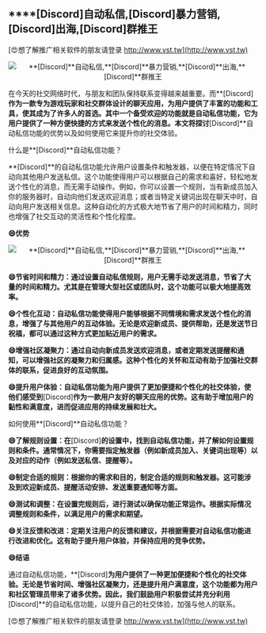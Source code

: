 ## ****[Discord]**自动私信,**[Discord]**暴力营销,**[Discord]**出海,**[Discord]**群推王**

[😍想了解推广相关软件的朋友请登录 http://www.vst.tw](http://www.vst.tw)

 <center><img src="https://vst.tw/MP4/tuiguang/png/2.png" alt="**[Discord]**自动私信,**[Discord]**暴力营销,**[Discord]**出海,**[Discord]**群推王"></center>

在今天的社交网络时代，与朋友和团队保持联系变得越来越重要。而**[Discord]**作为一款专为游戏玩家和社交群体设计的聊天应用，为用户提供了丰富的功能和工具，使其成为了许多人的首选。其中一个备受欢迎的功能就是自动私信功能，它为用户提供了一种方便快捷的方式来发送个性化的消息。本文将探讨**[Discord]**自动私信功能的优势以及如何使用它来提升你的社交体验。

什么是**[Discord]**自动私信功能？

**[Discord]**的自动私信功能允许用户设置条件和触发器，以便在特定情况下自动向其他用户发送私信。这个功能使得用户可以根据自己的需求和喜好，轻松地发送个性化的消息，而无需手动操作。例如，你可以设置一个规则，当有新成员加入你的服务器时，自动向他们发送欢迎消息；或者当特定关键词出现在聊天中时，自动向用户发送相关信息。这种自动化的方式极大地节省了用户的时间和精力，同时也增强了社交互动的灵活性和个性化程度。

**😄优势**

 <center><img src="https://vst.tw/MP4/tuiguang/png/6.png" alt="**[Discord]**自动私信,**[Discord]**暴力营销,**[Discord]**出海,**[Discord]**群推王"></center>

**😄节省时间和精力：通过设置自动私信规则，用户无需手动发送消息，节省了大量的时间和精力。尤其是在管理大型社区或团队时，这个功能可以极大地提高效率。**

**😄个性化互动：自动私信功能使得用户能够根据不同情境和需求发送个性化的消息，增强了与其他用户的互动体验。无论是欢迎新成员、提供帮助，还是发送节日祝福，都可以通过这种方式更加贴近用户的需求。**

**😄增强社区凝聚力：通过自动向新成员发送欢迎消息，或者定期发送提醒和通知，可以增强社区的凝聚力和归属感。这种个性化的关怀和互动有助于加强社交群体的联系，促进良好的互动氛围。**

**😄提升用户体验：自动私信功能为用户提供了更加便捷和个性化的社交体验，使他们感受到**[Discord]**作为一款用户友好的聊天应用的优势。这有助于增加用户的黏性和满意度，进而促进应用的持续发展和壮大。**

如何使用**[Discord]**自动私信功能？

**😄了解规则设置：在**[Discord]**的设置中，找到自动私信功能，并了解如何设置规则和条件。通常情况下，你需要指定触发器（例如新成员加入、关键词出现等）以及对应的动作（例如发送私信、提醒等）。**

**😄制定合适的规则：根据你的需求和目的，制定合适的规则和触发器。这可能涉及到欢迎新成员、提醒活动安排、发送重要通知等方面。**

**😄测试和调整：在设置完规则后，进行测试以确保功能正常运作。根据实际情况调整规则和条件，以满足用户的需求和期望。**

**😄关注反馈和改进：定期关注用户的反馈和建议，并根据需要对自动私信功能进行改进和优化。这有助于提升用户体验，并保持应用的竞争优势。**

**😄结语**

通过自动私信功能，**[Discord]**为用户提供了一种更加便捷和个性化的社交体验。无论是节省时间、增强社区凝聚力，还是提升用户满意度，这个功能都为用户和社区管理员带来了诸多优势。因此，我们鼓励用户积极尝试并充分利用**[Discord]**的自动私信功能，以提升自己的社交体验，加强与他人的联系。

[😍想了解推广相关软件的朋友请登录 http://www.vst.tw](http://www.vst.tw)



